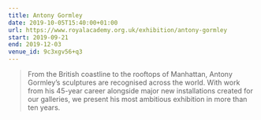 ```yaml
---
title: Antony Gormley
date: 2019-10-05T15:40:00+01:00
url: https://www.royalacademy.org.uk/exhibition/antony-gormley
start: 2019-09-21
end: 2019-12-03
venue_id: 9c3xgv56+q3
---
```

> From the British coastline to the rooftops of Manhattan, Antony Gormley’s sculptures are recognised across the world. With work from his 45-year career alongside major new installations created for our galleries, we present his most ambitious exhibition in more than ten years.
